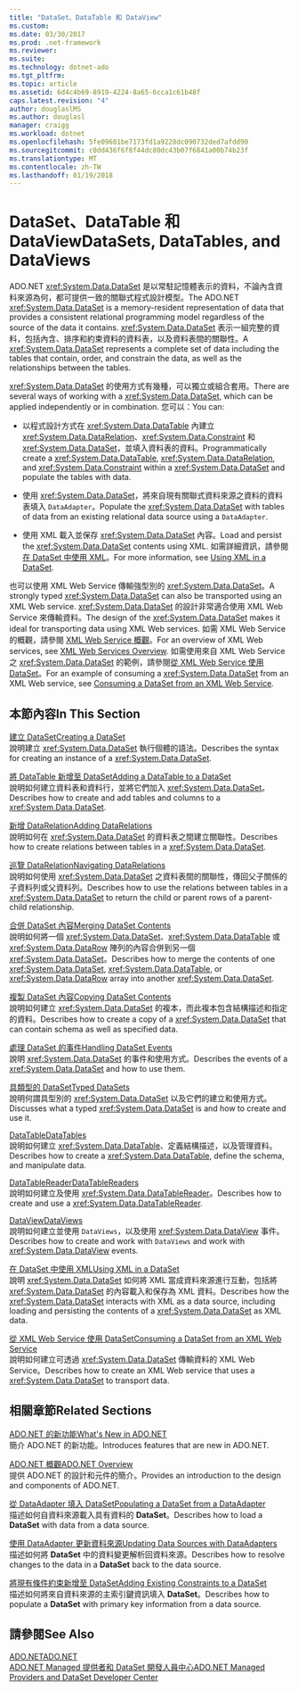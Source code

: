 ```yaml
---
title: "DataSet、DataTable 和 DataView"
ms.custom: 
ms.date: 03/30/2017
ms.prod: .net-framework
ms.reviewer: 
ms.suite: 
ms.technology: dotnet-ado
ms.tgt_pltfrm: 
ms.topic: article
ms.assetid: 6d4c4b69-8919-4224-8a65-6cca1c61b48f
caps.latest.revision: "4"
author: douglaslMS
ms.author: douglasl
manager: craigg
ms.workload: dotnet
ms.openlocfilehash: 5fe09601be7173fd1a9228dc090732ded7afdd90
ms.sourcegitcommit: c0dd436f6f8f44dc80dc43b07f6841a00b74b23f
ms.translationtype: MT
ms.contentlocale: zh-TW
ms.lasthandoff: 01/19/2018
---
```

# <a name="datasets-datatables-and-dataviews"></a><span data-ttu-id="b4920-102">DataSet、DataTable 和 DataView</span><span class="sxs-lookup"><span data-stu-id="b4920-102">DataSets, DataTables, and DataViews</span></span>
<span data-ttu-id="b4920-103">ADO.NET <xref:System.Data.DataSet> 是以常駐記憶體表示的資料，不論內含資料來源為何，都可提供一致的關聯式程式設計模型。</span><span class="sxs-lookup"><span data-stu-id="b4920-103">The ADO.NET <xref:System.Data.DataSet> is a memory-resident representation of data that provides a consistent relational programming model regardless of the source of the data it contains.</span></span> <span data-ttu-id="b4920-104"><xref:System.Data.DataSet> 表示一組完整的資料，包括內含、排序和約束資料的資料表，以及資料表間的關聯性。</span><span class="sxs-lookup"><span data-stu-id="b4920-104">A <xref:System.Data.DataSet> represents a complete set of data including the tables that contain, order, and constrain the data, as well as the relationships between the tables.</span></span>  
  
 <span data-ttu-id="b4920-105"><xref:System.Data.DataSet> 的使用方式有幾種，可以獨立或組合套用。</span><span class="sxs-lookup"><span data-stu-id="b4920-105">There are several ways of working with a <xref:System.Data.DataSet>, which can be applied independently or in combination.</span></span> <span data-ttu-id="b4920-106">您可以：</span><span class="sxs-lookup"><span data-stu-id="b4920-106">You can:</span></span>  
  
-   <span data-ttu-id="b4920-107">以程式設計方式在 <xref:System.Data.DataTable> 內建立 <xref:System.Data.DataRelation>、<xref:System.Data.Constraint> 和 <xref:System.Data.DataSet>，並填入資料表的資料。</span><span class="sxs-lookup"><span data-stu-id="b4920-107">Programmatically create a <xref:System.Data.DataTable>, <xref:System.Data.DataRelation>, and <xref:System.Data.Constraint> within a <xref:System.Data.DataSet> and populate the tables with data.</span></span>  
  
-   <span data-ttu-id="b4920-108">使用 <xref:System.Data.DataSet>，將來自現有關聯式資料來源之資料的資料表填入 `DataAdapter`。</span><span class="sxs-lookup"><span data-stu-id="b4920-108">Populate the <xref:System.Data.DataSet> with tables of data from an existing relational data source using a `DataAdapter`.</span></span>  
  
-   <span data-ttu-id="b4920-109">使用 XML 載入並保存 <xref:System.Data.DataSet> 內容。</span><span class="sxs-lookup"><span data-stu-id="b4920-109">Load and persist the <xref:System.Data.DataSet> contents using XML.</span></span> <span data-ttu-id="b4920-110">如需詳細資訊，請參閱[在 DataSet 中使用 XML](../../../../../docs/framework/data/adonet/dataset-datatable-dataview/using-xml-in-a-dataset.md)。</span><span class="sxs-lookup"><span data-stu-id="b4920-110">For more information, see [Using XML in a DataSet](../../../../../docs/framework/data/adonet/dataset-datatable-dataview/using-xml-in-a-dataset.md).</span></span>  
  
 <span data-ttu-id="b4920-111">也可以使用 XML Web Service 傳輸強型別的 <xref:System.Data.DataSet>。</span><span class="sxs-lookup"><span data-stu-id="b4920-111">A strongly typed <xref:System.Data.DataSet> can also be transported using an XML Web service.</span></span> <span data-ttu-id="b4920-112"><xref:System.Data.DataSet> 的設計非常適合使用 XML Web Service 來傳輸資料。</span><span class="sxs-lookup"><span data-stu-id="b4920-112">The design of the <xref:System.Data.DataSet> makes it ideal for transporting data using XML Web services.</span></span> <span data-ttu-id="b4920-113">如需 XML Web Service 的概觀，請參閱 [XML Web Service 概觀](http://msdn.microsoft.com/library/9db0c7b8-bca6-462b-9be5-f5f9a7f05a4d)。</span><span class="sxs-lookup"><span data-stu-id="b4920-113">For an overview of XML Web services, see [XML Web Services Overview](http://msdn.microsoft.com/library/9db0c7b8-bca6-462b-9be5-f5f9a7f05a4d).</span></span> <span data-ttu-id="b4920-114">如需使用來自 XML Web Service 之 <xref:System.Data.DataSet> 的範例，請參閱[從 XML Web Service 使用 DataSet](../../../../../docs/framework/data/adonet/dataset-datatable-dataview/consuming-a-dataset-from-an-xml-web-service.md)。</span><span class="sxs-lookup"><span data-stu-id="b4920-114">For an example of consuming a <xref:System.Data.DataSet> from an XML Web service, see [Consuming a DataSet from an XML Web Service](../../../../../docs/framework/data/adonet/dataset-datatable-dataview/consuming-a-dataset-from-an-xml-web-service.md).</span></span>  
  
## <a name="in-this-section"></a><span data-ttu-id="b4920-115">本節內容</span><span class="sxs-lookup"><span data-stu-id="b4920-115">In This Section</span></span>  
 [<span data-ttu-id="b4920-116">建立 DataSet</span><span class="sxs-lookup"><span data-stu-id="b4920-116">Creating a DataSet</span></span>](../../../../../docs/framework/data/adonet/dataset-datatable-dataview/creating-a-dataset.md)  
 <span data-ttu-id="b4920-117">說明建立 <xref:System.Data.DataSet> 執行個體的語法。</span><span class="sxs-lookup"><span data-stu-id="b4920-117">Describes the syntax for creating an instance of a <xref:System.Data.DataSet>.</span></span>  
  
 [<span data-ttu-id="b4920-118">將 DataTable 新增至 DataSet</span><span class="sxs-lookup"><span data-stu-id="b4920-118">Adding a DataTable to a DataSet</span></span>](../../../../../docs/framework/data/adonet/dataset-datatable-dataview/adding-a-datatable-to-a-dataset.md)  
 <span data-ttu-id="b4920-119">說明如何建立資料表和資料行，並將它們加入 <xref:System.Data.DataSet>。</span><span class="sxs-lookup"><span data-stu-id="b4920-119">Describes how to create and add tables and columns to a <xref:System.Data.DataSet>.</span></span>  
  
 [<span data-ttu-id="b4920-120">新增 DataRelation</span><span class="sxs-lookup"><span data-stu-id="b4920-120">Adding DataRelations</span></span>](../../../../../docs/framework/data/adonet/dataset-datatable-dataview/adding-datarelations.md)  
 <span data-ttu-id="b4920-121">說明如何在 <xref:System.Data.DataSet> 的資料表之間建立關聯性。</span><span class="sxs-lookup"><span data-stu-id="b4920-121">Describes how to create relations between tables in a <xref:System.Data.DataSet>.</span></span>  
  
 [<span data-ttu-id="b4920-122">巡覽 DataRelation</span><span class="sxs-lookup"><span data-stu-id="b4920-122">Navigating DataRelations</span></span>](../../../../../docs/framework/data/adonet/dataset-datatable-dataview/navigating-datarelations.md)  
 <span data-ttu-id="b4920-123">說明如何使用 <xref:System.Data.DataSet> 之資料表間的關聯性，傳回父子關係的子資料列或父資料列。</span><span class="sxs-lookup"><span data-stu-id="b4920-123">Describes how to use the relations between tables in a <xref:System.Data.DataSet> to return the child or parent rows of a parent-child relationship.</span></span>  
  
 [<span data-ttu-id="b4920-124">合併 DataSet 內容</span><span class="sxs-lookup"><span data-stu-id="b4920-124">Merging DataSet Contents</span></span>](../../../../../docs/framework/data/adonet/dataset-datatable-dataview/merging-dataset-contents.md)  
 <span data-ttu-id="b4920-125">說明如何將一個 <xref:System.Data.DataSet>、<xref:System.Data.DataTable> 或 <xref:System.Data.DataRow> 陣列的內容合併到另一個 <xref:System.Data.DataSet>。</span><span class="sxs-lookup"><span data-stu-id="b4920-125">Describes how to merge the contents of one <xref:System.Data.DataSet>, <xref:System.Data.DataTable>, or <xref:System.Data.DataRow> array into another <xref:System.Data.DataSet>.</span></span>  
  
 [<span data-ttu-id="b4920-126">複製 DataSet 內容</span><span class="sxs-lookup"><span data-stu-id="b4920-126">Copying DataSet Contents</span></span>](../../../../../docs/framework/data/adonet/dataset-datatable-dataview/copying-dataset-contents.md)  
 <span data-ttu-id="b4920-127">說明如何建立 <xref:System.Data.DataSet> 的複本，而此複本包含結構描述和指定的資料。</span><span class="sxs-lookup"><span data-stu-id="b4920-127">Describes how to create a copy of a <xref:System.Data.DataSet> that can contain schema as well as specified data.</span></span>  
  
 [<span data-ttu-id="b4920-128">處理 DataSet 的事件</span><span class="sxs-lookup"><span data-stu-id="b4920-128">Handling DataSet Events</span></span>](../../../../../docs/framework/data/adonet/dataset-datatable-dataview/handling-dataset-events.md)  
 <span data-ttu-id="b4920-129">說明 <xref:System.Data.DataSet> 的事件和使用方式。</span><span class="sxs-lookup"><span data-stu-id="b4920-129">Describes the events of a <xref:System.Data.DataSet> and how to use them.</span></span>  
  
 [<span data-ttu-id="b4920-130">具類型的 DataSet</span><span class="sxs-lookup"><span data-stu-id="b4920-130">Typed DataSets</span></span>](../../../../../docs/framework/data/adonet/dataset-datatable-dataview/typed-datasets.md)  
 <span data-ttu-id="b4920-131">說明何謂具型別的 <xref:System.Data.DataSet> 以及它們的建立和使用方式。</span><span class="sxs-lookup"><span data-stu-id="b4920-131">Discusses what a typed <xref:System.Data.DataSet> is and how to create and use it.</span></span>  
  
 [<span data-ttu-id="b4920-132">DataTable</span><span class="sxs-lookup"><span data-stu-id="b4920-132">DataTables</span></span>](../../../../../docs/framework/data/adonet/dataset-datatable-dataview/datatables.md)  
 <span data-ttu-id="b4920-133">說明如何建立 <xref:System.Data.DataTable>、定義結構描述，以及管理資料。</span><span class="sxs-lookup"><span data-stu-id="b4920-133">Describes how to create a <xref:System.Data.DataTable>, define the schema, and manipulate data.</span></span>  
  
 [<span data-ttu-id="b4920-134">DataTableReader</span><span class="sxs-lookup"><span data-stu-id="b4920-134">DataTableReaders</span></span>](../../../../../docs/framework/data/adonet/dataset-datatable-dataview/datatablereaders.md)  
 <span data-ttu-id="b4920-135">說明如何建立及使用 <xref:System.Data.DataTableReader>。</span><span class="sxs-lookup"><span data-stu-id="b4920-135">Describes how to create and use a <xref:System.Data.DataTableReader>.</span></span>  
  
 [<span data-ttu-id="b4920-136">DataView</span><span class="sxs-lookup"><span data-stu-id="b4920-136">DataViews</span></span>](../../../../../docs/framework/data/adonet/dataset-datatable-dataview/dataviews.md)  
 <span data-ttu-id="b4920-137">說明如何建立並使用 `DataViews`，以及使用 <xref:System.Data.DataView> 事件。</span><span class="sxs-lookup"><span data-stu-id="b4920-137">Describes how to create and work with `DataViews` and work with <xref:System.Data.DataView> events.</span></span>  
  
 [<span data-ttu-id="b4920-138">在 DataSet 中使用 XML</span><span class="sxs-lookup"><span data-stu-id="b4920-138">Using XML in a DataSet</span></span>](../../../../../docs/framework/data/adonet/dataset-datatable-dataview/using-xml-in-a-dataset.md)  
 <span data-ttu-id="b4920-139">說明 <xref:System.Data.DataSet> 如何將 XML 當成資料來源進行互動，包括將 <xref:System.Data.DataSet> 的內容載入和保存為 XML 資料。</span><span class="sxs-lookup"><span data-stu-id="b4920-139">Describes how the <xref:System.Data.DataSet> interacts with XML as a data source, including loading and persisting the contents of a <xref:System.Data.DataSet> as XML data.</span></span>  
  
 [<span data-ttu-id="b4920-140">從 XML Web Service 使用 DataSet</span><span class="sxs-lookup"><span data-stu-id="b4920-140">Consuming a DataSet from an XML Web Service</span></span>](../../../../../docs/framework/data/adonet/dataset-datatable-dataview/consuming-a-dataset-from-an-xml-web-service.md)  
 <span data-ttu-id="b4920-141">說明如何建立可透過 <xref:System.Data.DataSet> 傳輸資料的 XML Web Service。</span><span class="sxs-lookup"><span data-stu-id="b4920-141">Describes how to create an XML Web service that uses a <xref:System.Data.DataSet> to transport data.</span></span>  
  
## <a name="related-sections"></a><span data-ttu-id="b4920-142">相關章節</span><span class="sxs-lookup"><span data-stu-id="b4920-142">Related Sections</span></span>  
 [<span data-ttu-id="b4920-143">ADO.NET 的新功能</span><span class="sxs-lookup"><span data-stu-id="b4920-143">What's New in ADO.NET</span></span>](../../../../../docs/framework/data/adonet/whats-new.md)  
 <span data-ttu-id="b4920-144">簡介 ADO.NET 的新功能。</span><span class="sxs-lookup"><span data-stu-id="b4920-144">Introduces features that are new in ADO.NET.</span></span>  
  
 [<span data-ttu-id="b4920-145">ADO.NET 概觀</span><span class="sxs-lookup"><span data-stu-id="b4920-145">ADO.NET Overview</span></span>](../../../../../docs/framework/data/adonet/ado-net-overview.md)  
 <span data-ttu-id="b4920-146">提供 ADO.NET 的設計和元件的簡介。</span><span class="sxs-lookup"><span data-stu-id="b4920-146">Provides an introduction to the design and components of ADO.NET.</span></span>  
  
 [<span data-ttu-id="b4920-147">從 DataAdapter 填入 DataSet</span><span class="sxs-lookup"><span data-stu-id="b4920-147">Populating a DataSet from a DataAdapter</span></span>](../../../../../docs/framework/data/adonet/populating-a-dataset-from-a-dataadapter.md)  
 <span data-ttu-id="b4920-148">描述如何自資料來源載入具有資料的 **DataSet**。</span><span class="sxs-lookup"><span data-stu-id="b4920-148">Describes how to load a **DataSet** with data from a data source.</span></span>  
  
 [<span data-ttu-id="b4920-149">使用 DataAdapter 更新資料來源</span><span class="sxs-lookup"><span data-stu-id="b4920-149">Updating Data Sources with DataAdapters</span></span>](../../../../../docs/framework/data/adonet/updating-data-sources-with-dataadapters.md)  
 <span data-ttu-id="b4920-150">描述如何將 **DataSet** 中的資料變更解析回資料來源。</span><span class="sxs-lookup"><span data-stu-id="b4920-150">Describes how to resolve changes to the data in a **DataSet** back to the data source.</span></span>  
  
 [<span data-ttu-id="b4920-151">將現有條件約束新增至 DataSet</span><span class="sxs-lookup"><span data-stu-id="b4920-151">Adding Existing Constraints to a DataSet</span></span>](../../../../../docs/framework/data/adonet/adding-existing-constraints-to-a-dataset.md)  
 <span data-ttu-id="b4920-152">描述如何將來自資料來源的主索引鍵資訊填入 **DataSet**。</span><span class="sxs-lookup"><span data-stu-id="b4920-152">Describes how to populate a **DataSet** with primary key information from a data source.</span></span>  
  
## <a name="see-also"></a><span data-ttu-id="b4920-153">請參閱</span><span class="sxs-lookup"><span data-stu-id="b4920-153">See Also</span></span>  
 [<span data-ttu-id="b4920-154">ADO.NET</span><span class="sxs-lookup"><span data-stu-id="b4920-154">ADO.NET</span></span>](../../../../../docs/framework/data/adonet/index.md)  
 [<span data-ttu-id="b4920-155">ADO.NET Managed 提供者和 DataSet 開發人員中心</span><span class="sxs-lookup"><span data-stu-id="b4920-155">ADO.NET Managed Providers and DataSet Developer Center</span></span>](http://go.microsoft.com/fwlink/?LinkId=217917)
